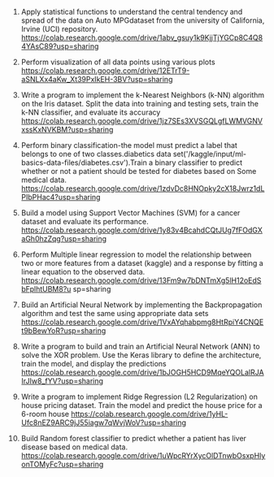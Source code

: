  1. Apply statistical functions to understand the central tendency and spread of the data on Auto
 MPGdataset from the university of California, Irvine (UCI) repository.
https://colab.research.google.com/drive/1abv_gsuy1k9KjjTjYGCp8C4Q84YAsC89?usp=sharing 

2. Perform visualization of all data points using various plots
https://colab.research.google.com/drive/12ETrT9-aSNLXx4aKw_Xt39PxIkEH-3BV?usp=sharing

4. Write a program to implement the k-Nearest Neighbors (k-NN) algorithm on the Iris
 dataset. Split the data into training and testing sets, train the k-NN classifier, and evaluate its
 accuracy
https://colab.research.google.com/drive/1jz7SEs3XVSGQLgfLWMVGNVxssKxNVKBM?usp=sharing

5. Perform binary classification-the model must predict a label that belongs to one of two
 classes.diabetics data set('/kaggle/input/ml-basics-data-files/diabetes.csv').Train a binary
 classifier to predict whether or not a patient should be tested for diabetes based on Some
 medical data.
https://colab.research.google.com/drive/1zdvDc8HNOpky2cX18Jwrz1dLPIbPHac4?usp=sharing

6. Build a model using Support Vector Machines (SVM) for a cancer dataset and evaluate its
 performance.
https://colab.research.google.com/drive/1y83v4BcahdCQtJUg7fFOdGXaGh0hzZqg?usp=sharing

7. Perform Multiple linear regression to model the relationship between two or more features
 from a dataset (kaggle) and a response by fitting a linear equation to the observed data.
https://colab.research.google.com/drive/13Fm9w7bDNTmXg5lH12oEdSbFplhtUBM8?u
sp=sharing

8. Build an Artificial Neural Network by implementing the Backpropagation algorithm and
 test the same using appropriate data sets
https://colab.research.google.com/drive/1VxAYqhabpmg8HtRpiY4CNQEt9bBewYoR?usp=sharing

9. Write a program to build and train an Artificial Neural Network (ANN) to solve the XOR
 problem. Use the Keras library to define the architecture, train the model, and display the
 predictions
https://colab.research.google.com/drive/1bJOGH5HCD9MqeYQOLalRJAIrJIw8_fYV?usp=sharing

10. Write a program to implement Ridge Regression (L2 Regularization) on house
 pricing dataset. Train the model and predict the house price for a 6-room house
https://colab.research.google.com/drive/1yHL-Ufc8nEZ9ARC9jJ55iagw7qWvjWoV?usp=sharing

11. Build Random forest classifier to predict whether a patient has liver disease based on
 medical data.
https://colab.research.google.com/drive/1uWpcRYrXycOlDTnwbOsxpHIyonTOMyFc?usp=sharing
